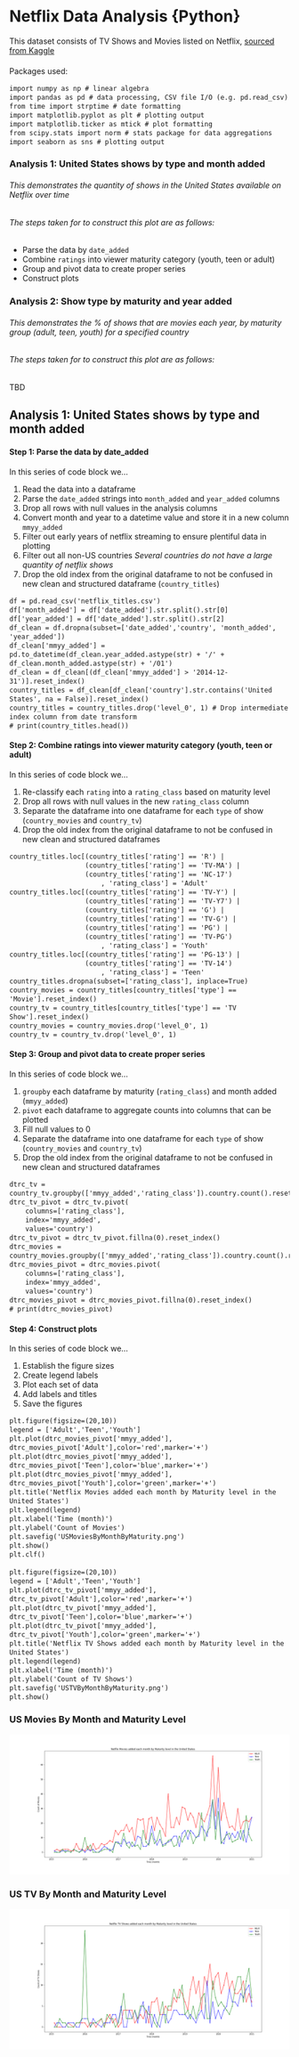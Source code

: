 # Netflix Data Analysis {Python}
This dataset consists of TV Shows and Movies listed on Netflix, [sourced from Kaggle](https://www.kaggle.com/shivamb/netflix-shows)
#### 
#### 
Packages used:
```
import numpy as np # linear algebra
import pandas as pd # data processing, CSV file I/O (e.g. pd.read_csv)
from time import strptime # date formatting
import matplotlib.pyplot as plt # plotting output
import matplotlib.ticker as mtick # plot formatting
from scipy.stats import norm # stats package for data aggregations
import seaborn as sns # plotting output
```
#### 
#### 
### Analysis 1: United States shows by type and month added
###### This demonstrates the quantity of shows in the United States available on Netflix over time
###### The steps taken for to construct this plot are as follows:
* Parse the data by `date_added`
* Combine `ratings` into viewer maturity category (youth, teen or adult)
* Group and pivot data to create proper series
* Construct plots
#### 
#### 
### Analysis 2: Show type by maturity and year added 
###### This demonstrates the % of shows that are movies each year, by maturity group (adult, teen, youth) for a specified country
###### The steps taken for to construct this plot are as follows:
TBD
#### 
#### 
## Analysis 1: United States shows by type and month added
#### Step 1: Parse the data by date_added
In this series of code block we...
1. Read the data into a dataframe
2. Parse the `date_added` strings into `month_added` and `year_added` columns
3. Drop all rows with null values in the analysis columns
4. Convert month and year to a datetime value and store it in a new column `mmyy_added`
5. Filter out early years of netflix streaming to ensure plentiful data in plotting
6. Filter out all non-US countries *Several countries do not have a large quantity of netflix shows*
7. Drop the old index from the original dataframe to not be confused in new clean and structured dataframe (`country_titles`)
```
df = pd.read_csv('netflix_titles.csv')
df['month_added'] = df['date_added'].str.split().str[0]
df['year_added'] = df['date_added'].str.split().str[2]
df_clean = df.dropna(subset=['date_added','country', 'month_added', 'year_added'])
df_clean['mmyy_added'] = pd.to_datetime(df_clean.year_added.astype(str) + '/' + df_clean.month_added.astype(str) + '/01')
df_clean = df_clean[(df_clean['mmyy_added'] > '2014-12-31')].reset_index()
country_titles = df_clean[df_clean['country'].str.contains('United States', na = False)].reset_index()
country_titles = country_titles.drop('level_0', 1) # Drop intermediate index column from date transform
# print(country_titles.head())
```
#### 
#### 
#### Step 2: Combine ratings into viewer maturity category (youth, teen or adult)
In this series of code block we...
1. Re-classify each `rating` into a `rating_class` based on maturity level
2. Drop all rows with null values in the new `rating_class` column
3. Separate the dataframe into one dataframe for each `type` of show (`country_movies` and `country_tv`)
4. Drop the old index from the original dataframe to not be confused in new clean and structured dataframes
```
country_titles.loc[(country_titles['rating'] == 'R') | 
                   (country_titles['rating'] == 'TV-MA') |
                   (country_titles['rating'] == 'NC-17')
                       , 'rating_class'] = 'Adult'
country_titles.loc[(country_titles['rating'] == 'TV-Y') | 
                   (country_titles['rating'] == 'TV-Y7') | 
                   (country_titles['rating'] == 'G') | 
                   (country_titles['rating'] == 'TV-G') |
                   (country_titles['rating'] == 'PG') | 
                   (country_titles['rating'] == 'TV-PG')
                       , 'rating_class'] = 'Youth'
country_titles.loc[(country_titles['rating'] == 'PG-13') | 
                   (country_titles['rating'] == 'TV-14')
                       , 'rating_class'] = 'Teen'
country_titles.dropna(subset=['rating_class'], inplace=True) 
country_movies = country_titles[country_titles['type'] == 'Movie'].reset_index()
country_tv = country_titles[country_titles['type'] == 'TV Show'].reset_index()
country_movies = country_movies.drop('level_0', 1)
country_tv = country_tv.drop('level_0', 1)
```
#### 
#### 
#### Step 3: Group and pivot data to create proper series
In this series of code block we...
1. `groupby` each dataframe by maturity (`rating_class`) and month added (`mmyy_added`)
2. `pivot` each dataframe to aggregate counts into columns that can be plotted
3. Fill null values to 0
4. Separate the dataframe into one dataframe for each `type` of show (`country_movies` and `country_tv`)
5. Drop the old index from the original dataframe to not be confused in new clean and structured dataframes
```
dtrc_tv = country_tv.groupby(['mmyy_added','rating_class']).country.count().reset_index()
dtrc_tv_pivot = dtrc_tv.pivot(
    columns=['rating_class'],
    index='mmyy_added',
    values='country')
dtrc_tv_pivot = dtrc_tv_pivot.fillna(0).reset_index()
dtrc_movies = country_movies.groupby(['mmyy_added','rating_class']).country.count().reset_index()
dtrc_movies_pivot = dtrc_movies.pivot(
    columns=['rating_class'],
    index='mmyy_added',
    values='country')
dtrc_movies_pivot = dtrc_movies_pivot.fillna(0).reset_index()
# print(dtrc_movies_pivot)
```
#### 
#### 
#### Step 4: Construct plots
In this series of code block we...
1. Establish the figure sizes
2. Create legend labels
3. Plot each set of data
4. Add labels and titles
5. Save the figures

```
plt.figure(figsize=(20,10))
legend = ['Adult','Teen','Youth']
plt.plot(dtrc_movies_pivot['mmyy_added'], dtrc_movies_pivot['Adult'],color='red',marker='+')
plt.plot(dtrc_movies_pivot['mmyy_added'], dtrc_movies_pivot['Teen'],color='blue',marker='+')
plt.plot(dtrc_movies_pivot['mmyy_added'], dtrc_movies_pivot['Youth'],color='green',marker='+')
plt.title('Netflix Movies added each month by Maturity level in the United States')
plt.legend(legend)
plt.xlabel('Time (month)')
plt.ylabel('Count of Movies')
plt.savefig('USMoviesByMonthByMaturity.png')
plt.show()
plt.clf()

plt.figure(figsize=(20,10))
legend = ['Adult','Teen','Youth']
plt.plot(dtrc_tv_pivot['mmyy_added'], dtrc_tv_pivot['Adult'],color='red',marker='+')
plt.plot(dtrc_tv_pivot['mmyy_added'], dtrc_tv_pivot['Teen'],color='blue',marker='+')
plt.plot(dtrc_tv_pivot['mmyy_added'],  dtrc_tv_pivot['Youth'],color='green',marker='+')
plt.title('Netflix TV Shows added each month by Maturity level in the United States')
plt.legend(legend)
plt.xlabel('Time (month)')
plt.ylabel('Count of TV Shows')
plt.savefig('USTVByMonthByMaturity.png')
plt.show()
```
### US Movies By Month and Maturity Level
![US Movie by Month and Maturity](https://github.com/jmvincent/netflix/blob/main/USMoviesByMonthByMaturity.png)
### US TV By Month and Maturity Level
![US TV by Month and Maturity](https://github.com/jmvincent/netflix/blob/main/USTVByMonthByMaturity.png)
